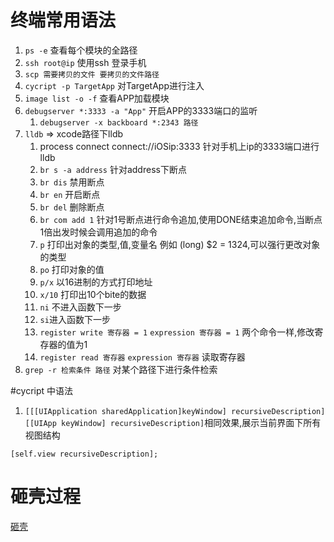# 终端常用语法

1. `ps -e` 查看每个模块的全路径
2. `ssh root@ip` 使用ssh 登录手机
3. `scp 需要拷贝的文件 要拷贝的文件路径`
4. `cycript -p TargetApp` 对TargetApp进行注入
5. `image list -o -f` 查看APP加载模块
6. `debugserver *:3333 -a "App"` 开启APP的3333端口的监听
	1. `debugserver -x backboard *:2343 路径`
7. `lldb` => xcode路径下lldb
	1. process connect connect://iOSip:3333  针对手机上ip的3333端口进行lldb
	2. `br s -a address` 针对address下断点
	3. `br dis` 禁用断点
	4. `br en` 开启断点
	5. `br del` 删除断点
	6. `br com add 1` 针对1号断点进行命令追加,使用DONE结束追加命令,当断点1倍出发时候会调用追加的命令
	7. `p` 打印出对象的类型,值,变量名 例如 (long) $2 = 1324,可以强行更改对象的类型
	8. `po` 打印对象的值
	9. `p/x` 以16进制的方式打印地址
	10. `x/10` 打印出10个bite的数据
	11. `ni` 不进入函数下一步
	12. `si`进入函数下一步
	13. `register write 寄存器 = 1` `expression 寄存器 = 1` 两个命令一样,修改寄存器的值为1
	14. `register read 寄存器` `expression 寄存器` 读取寄存器
8. `grep -r 检索条件 路径` 对某个路径下进行条件检索

#cycript 中语法
1. `[[[UIApplication sharedApplication]keyWindow] recursiveDescription]` `[[UIApp keyWindow] recursiveDescription]`相同效果,展示当前界面下所有视图结构
	
```
[self.view recursiveDescription];
```

# 砸壳过程
[砸壳](http://www.cnblogs.com/ludashi/p/5725743.html)

